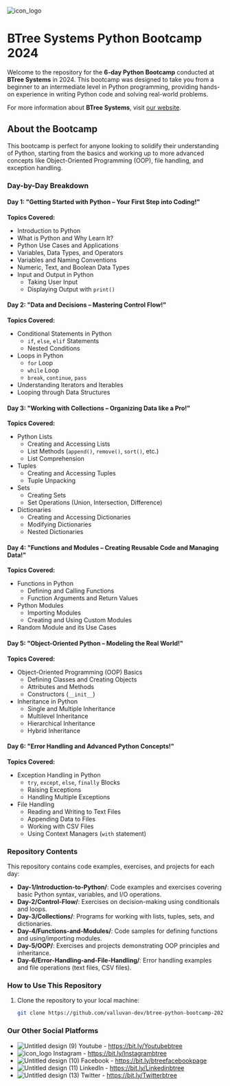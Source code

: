 ![icon_logo](https://github.com/varun-FSDeveloper/BTreeFlight/assets/153975508/7b010aed-1466-46e3-8636-891bf59dcb25)

# BTree Systems Python Bootcamp 2024

Welcome to the repository for the **6-day Python Bootcamp** conducted at **BTree Systems** in 2024. This bootcamp was designed to take you from a beginner to an intermediate level in Python programming, providing hands-on experience in writing Python code and solving real-world problems.

For more information about **BTree Systems**, visit [our website](https://btreesystems.com).

## About the Bootcamp

This bootcamp is perfect for anyone looking to solidify their understanding of Python, starting from the basics and working up to more advanced concepts like Object-Oriented Programming (OOP), file handling, and exception handling. 

### Day-by-Day Breakdown

#### Day 1: "Getting Started with Python – Your First Step into Coding!"

**Topics Covered:**
- Introduction to Python
- What is Python and Why Learn It?
- Python Use Cases and Applications
- Variables, Data Types, and Operators
- Variables and Naming Conventions
- Numeric, Text, and Boolean Data Types
- Input and Output in Python
  - Taking User Input
  - Displaying Output with `print()`

#### Day 2: "Data and Decisions – Mastering Control Flow!"

**Topics Covered:**
- Conditional Statements in Python
  - `if`, `else`, `elif` Statements
  - Nested Conditions
- Loops in Python
  - `for` Loop
  - `while` Loop
  - `break`, `continue`, `pass`
- Understanding Iterators and Iterables
- Looping through Data Structures

#### Day 3: "Working with Collections – Organizing Data like a Pro!"

**Topics Covered:**
- Python Lists
  - Creating and Accessing Lists
  - List Methods (`append()`, `remove()`, `sort()`, etc.)
  - List Comprehension
- Tuples
  - Creating and Accessing Tuples
  - Tuple Unpacking
- Sets
  - Creating Sets
  - Set Operations (Union, Intersection, Difference)
- Dictionaries
  - Creating and Accessing Dictionaries
  - Modifying Dictionaries
  - Nested Dictionaries

#### Day 4: "Functions and Modules – Creating Reusable Code and Managing Data!"

**Topics Covered:**
- Functions in Python
  - Defining and Calling Functions
  - Function Arguments and Return Values
- Python Modules
  - Importing Modules
  - Creating and Using Custom Modules
- Random Module and its Use Cases

#### Day 5: "Object-Oriented Python – Modeling the Real World!"

**Topics Covered:**
- Object-Oriented Programming (OOP) Basics
  - Defining Classes and Creating Objects
  - Attributes and Methods
  - Constructors (`__init__`)
- Inheritance in Python
  - Single and Multiple Inheritance
  - Multilevel Inheritance
  - Hierarchical Inheritance
  - Hybrid Inheritance

#### Day 6: "Error Handling and Advanced Python Concepts!"

**Topics Covered:**
- Exception Handling in Python
  - `try`, `except`, `else`, `finally` Blocks
  - Raising Exceptions
  - Handling Multiple Exceptions
- File Handling
  - Reading and Writing to Text Files
  - Appending Data to Files
  - Working with CSV Files
  - Using Context Managers (`with` statement)

### Repository Contents

This repository contains code examples, exercises, and projects for each day:

- **Day-1/Introduction-to-Python/**: Code examples and exercises covering basic Python syntax, variables, and I/O operations.
- **Day-2/Control-Flow/**: Exercises on decision-making using conditionals and loops.
- **Day-3/Collections/**: Programs for working with lists, tuples, sets, and dictionaries.
- **Day-4/Functions-and-Modules/**: Code samples for defining functions and using/importing modules.
- **Day-5/OOP/**: Exercises and projects demonstrating OOP principles and inheritance.
- **Day-6/Error-Handling-and-File-Handling/**: Error handling examples and file operations (text files, CSV files).

### How to Use This Repository

1. Clone the repository to your local machine:
   ```bash
   git clone https://github.com/valluvan-dev/btree-python-bootcamp-2024.git

### Our Other Social Platforms

- ![Untitled design (9)](https://github.com/varun-FSDeveloper/BTreeFlight/assets/153975508/33ae95e1-c4d7-47d3-a160-90a6f060896b) Youtube - https://bit.ly/Youtubebtree
- ![icon_logo](https://github.com/varun-FSDeveloper/BTreeFlight/assets/153975508/948141f8-8cdc-4ef1-9615-0fb06cd35574) Instagram - https://bit.ly/Instagrambtree 
- ![Untitled design (10)](https://github.com/varun-FSDeveloper/BTreeFlight/assets/153975508/51189b66-5f75-43fc-a992-dca4805152a0) Facebook - https://bit.ly/btreefacebookpage 
- ![Untitled design (11)](https://github.com/varun-FSDeveloper/BTreeFlight/assets/153975508/0177cf07-7034-41fb-a41c-e292b2eea000) LinkedIn - https://bit.ly/Linkedinbtree 
- ![Untitled design (13)](https://github.com/varun-FSDeveloper/BTreeFlight/assets/153975508/81b02b10-6291-4aeb-8f14-d3f296f2698b) Twitter - https://bit.ly/Twitterbtree 


